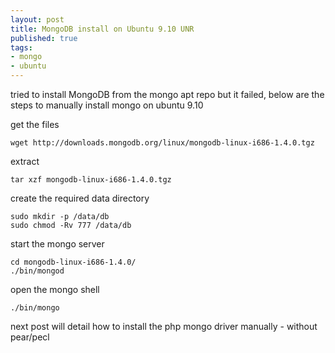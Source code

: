 ```yaml
---
layout: post
title: MongoDB install on Ubuntu 9.10 UNR
published: true
tags: 
- mongo
- ubuntu
---
```

tried to install MongoDB from the mongo apt repo but it failed, below are the steps to manually install mongo on ubuntu 9.10

get the files

    wget http://downloads.mongodb.org/linux/mongodb-linux-i686-1.4.0.tgz

extract

    tar xzf mongodb-linux-i686-1.4.0.tgz

create the required data directory

    sudo mkdir -p /data/db
    sudo chmod -Rv 777 /data/db

start the mongo server

    cd mongodb-linux-i686-1.4.0/
    ./bin/mongod

open the mongo shell

    ./bin/mongo

next post will detail how to install the php mongo driver manually - without pear/pecl

